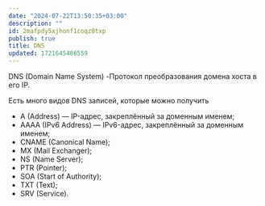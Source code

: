 ```yaml
---
date: "2024-07-22T13:50:35+03:00"
description: ""
id: 2mafpdy5xjhonf1coqz0txp
publish: true
title: DNS
updated: 1721645486559
---
```


DNS (Domain Name System) -Протокол преобразования домена хоста в его IP.

Eсть много видов DNS записей, которые можно получить

- A (Address) — IP-адрес, закреплённый за доменным именем;
- AAAA (IPv6 Address) — IPv6-адрес, закреплённый за доменным именем;
- CNAME (Canonical Name);
- MX (Mail Exchanger);
- NS (Name Server);
- PTR (Pointer);
- SOA (Start of Authority);
- TXT (Text);
- SRV (Service).

